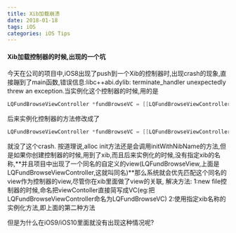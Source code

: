 ```yaml
---
title: Xib加载崩溃
date: 2018-01-18
tags: iOS
categories: iOS Tips
---
```

#### Xib加载控制器的时候,出现的一个坑

今天在公司的项目中,iOS8出现了push到一个Xib的控制器时,出现crash的现象,直接蹦到了main函数,错误信息:libc++abi.dylib: terminate_handler unexpectedly threw an exception.当实例化这个控制器的时候,用的是

```objective-c
LQFundBrowseViewController *fundBrowseVC = [[LQFundBrowseViewController alloc]init];
```

后来实例化控制器的方法修改成了

```objective-c
LQFundBrowseViewController *fundBrowseVC = [[LQFundBrowseViewController alloc]initWithNibName:@"LQFundBrowseViewController" bundle:[NSBundle mainBundle]];
```

就没了这个crash. 
按道理说,alloc init方法还是会调用initWithNibName的方法,但是如果你创建控制器的时候,用到了xib,而且后来实例化的时候,没有指定xib的名称,**并且项目中出现了一个同名的自定义的view(LQFundBrowseView,上面是LQFundBrowseViewController,这就叫同名)**那么系统就会优先匹配这个同名的view作为控制器的view,尽管你在xib里面做了view的关联, 
解决方法: 
1:new file控制器的时候,命名把viewContoller直接简写成VC(eg:把LQFundBrowseViewController命名为LQFundBrowseVC) 
2:使用指定xib名称的实例化方法,即上面的第二种方法

但是为什么在iOS9/iOS10里面就没有出现这种情况呢? 